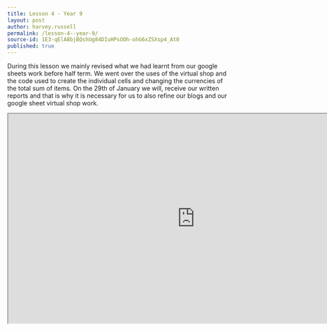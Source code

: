 ```yaml
---
title: Lesson 4 - Year 9
layout: post
author: harvey.russell
permalink: /lesson-4--year-9/
source-id: 1E3-qElA8bjBQshUg84DIuHPsOOh-ohG6xZSXsp4_At0
published: true
---
```

During this lesson we mainly revised what we had learnt from our google sheets work before half term. We went over the uses of the virtual shop and the code used to create the individual cells and changing the currencies of the total sum of items. On the 29th of January we will, receive our written reports and that is why it is necessary for us to also refine our  blogs and our google sheet virtual shop work.

<iframe width="854" height="480" src="https://docs.google.com/spreadsheets/d/e/2PACX-1vQ67NyiLVCZu5Yn7IVOnuBfI-bOjkBZKH5vLbcgGrXlp8Nk_eYw5zVM4uCAsFirF79Z1PqbngkBo0CI/pubhtml?widget=true&amp;headers=false"></iframe>
